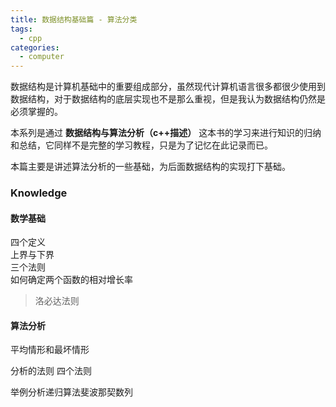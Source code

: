 ```yaml
---
title: 数据结构基础篇 - 算法分类
tags:
  - cpp
categories:
  - computer
---
```

数据结构是计算机基础中的重要组成部分，虽然现代计算机语言很多都很少使用到数据结构，对于数据结构的底层实现也不是那么重视，但是我认为数据结构仍然是必须掌握的。

本系列是通过 **数据结构与算法分析（c++描述）** 这本书的学习来进行知识的归纳和总结，它同样不是完整的学习教程，只是为了记忆在此记录而已。  

本篇主要是讲述算法分析的一些基础，为后面数据结构的实现打下基础。

<!-- more -->

### Knowledge
#### 数学基础
四个定义  
上界与下界  
三个法则  
如何确定两个函数的相对增长率
>洛必达法则

#### 算法分析
平均情形和最坏情形

分析的法则
四个法则

举例分析递归算法斐波那契数列
